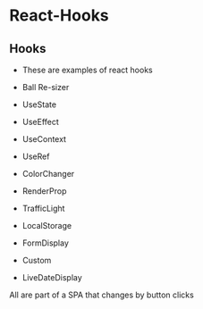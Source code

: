 # React-Hooks

## Hooks
- These are examples of react hooks
  
- Ball Re-sizer

- UseState 

- UseEffect

- UseContext

- UseRef 

- ColorChanger

- RenderProp 

- TrafficLight

- LocalStorage

- FormDisplay

- Custom

- LiveDateDisplay

All are part of a SPA that changes by button clicks
